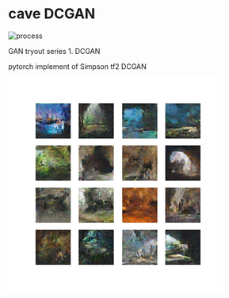 # cave DCGAN

![process](https://github.com/milez770/cave_DCGAN/blob/master/results/44ef9n.gif)

GAN tryout series 1. DCGAN

pytorch implement of Simpson tf2 DCGAN

![final](https://github.com/milez770/cave_DCGAN/blob/master/results/image_at_epoch_0270.png)
